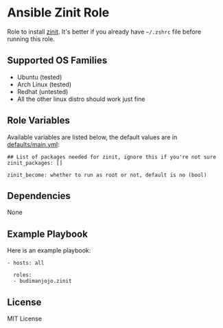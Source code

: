 Ansible Zinit Role
==================

Role to install [zinit](https://github.com/zdharma/zinit). It's better if you already have `~/.zshrc` file before running this role.

Supported OS Families
---------------------

- Ubuntu (tested)
- Arch Linux (tested)
- Redhat (untested)
- All the other linux distro should work just fine

Role Variables
--------------

Available variables are listed below, the default values are in [defaults/main.yml](./defaults/main.yml):
```
## List of packages needed for zinit, ignore this if you're not sure
zinit_packages: []

zinit_become: whether to run as root or not, default is no (bool)
```

Dependencies
------------

None

Example Playbook
----------------

Here is an example playbook:
```
- hosts: all

  roles:
  - budimanjojo.zinit
```

License
-------

MIT License
